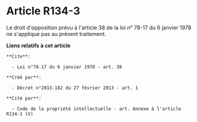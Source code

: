 # Article R134-3

Le droit d'opposition prévu à l'article 38 de la loi n° 78-17 du 6 janvier 1978 ne s'applique pas au présent traitement.

**Liens relatifs à cet article**

	**Cite**:

	  - Loi n°78-17 du 6 janvier 1978 - art. 38

	**Créé par**:

	  - Décret n°2013-182 du 27 février 2013 - art. 1

	**Cité par**:

	  - Code de la propriété intellectuelle - art. Annexe à l'article R134-1 (V)
